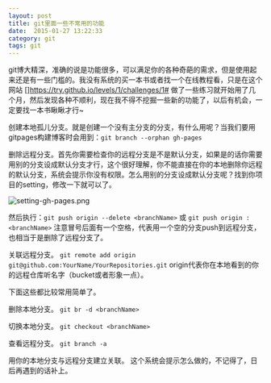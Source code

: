```yaml
---
layout: post
title: git里面一些不常用的功能
date:  2015-01-27 13:22:33   
category: git
tags: git
---
```


git博大精深，准确的说是功能很多，可以满足你的各种奇葩的需求，但是使用起来还是有一些门槛的。我没有系统的买一本书或者找一个在线教程看，只是在这个网站 []https://try.github.io/levels/1/challenges/1# 做了一些练习就开始用了几个月，然后发现各种不顺利，现在我不得不挖掘一些新的功能了，以后有机会，一定要找一本书瞅瞅才行~

创建本地孤儿分支。就是创建一个没有主分支的分支，有什么用呢？当我们要用gitpages构建博客时会用到：`git branch --orphan gh-pages`

删除远程分支。首先你需要检查你的远程分支是不是默认分支，如果是的话你需要用别的分支设成默认分支才行，这个很好理解，你不能直接在你的本地删除你远程的默认分支，系统会提示你没有权限。怎么用别的分支设成默认分支呢？找到你项目的setting，修改一下就可以了。

![setting-gh-pages.png](http://shamospace.qiniudn.com/setting-gh-pages.png)

然后执行：`git push origin --delete <branchName>` 或 `git push origin :<branchName>` 注意冒号后面有一个空格，代表用一个空的分支push到远程分支，也相当于是删除了远程分支了。

关联远程分支。	`git remote add origin git@github.com:YourName/YourRepositories.git` origin代表你在本地看到的你的远程仓库听名字（bucket或者形象一点）。

下面这些都比较常用简单了。

删除本地分支。 `git br -d <branchName>` 

切换本地分支。 `git checkout <branchName>` 

查看远程分支。 `git branch -a`

用你的本地分支与远程分支建立关联。 这个系统会提示怎么做的，不记得了，日后再遇到的话补上。




















